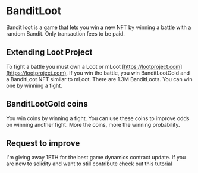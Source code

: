 # BanditLoot
Bandit loot is a game that lets you win a new NFT by winning a battle with a random Bandit. Only transaction fees to be paid. 

## Extending Loot Project
To fight a battle you must own a Loot or mLoot [https://lootproject.com](https://lootproject.com).
If you win the battle, you win BanditLootGold and a BanditLoot NFT similar to mLoot. There are 1.3M BanditLoots. You can win one by winning a fight. 

## BanditLootGold coins
You win coins by winning a fight. You can use these coins to improve odds on winning another fight. More the coins, more the winning probability.

## Request to improve
I'm giving away 1ETH for the best game dynamics contract update. 
If you are new to solidity and want to still contribute check out this [tutorial](https://questb.uk/quest/learning-solidity-by-extending-loot!-d699)
